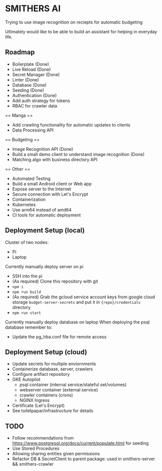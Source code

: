 # SMITHERS AI
Trying to use image recognition on reciepts for automatic budgeting

Ultimately would like to be able to build an assistant for helping in everyday life.

## Roadmap
* Boilerplate (Done)
* Live Reload (Done)
* Secret Manager (Done)
* Linter (Done)
* Database (Done)
* Seeding (Done)
* Authentication (Done)
* Add auth strategy for tokens 
* RBAC for crawler data

== Manga ==
* Add crawling functionality for automatic updates to clients
* Data Processing API

== Budgeting ==
* Image Recognition API (Done)
* Build a small demo client to understand image recognition (Done)
* Matching algo with business directory API

== Other ==
* Automated Testing
* Build a small Android client or Web app
* Expose server to the Internet
* Secure connection with Let's Encrypt
* Containerization
* Kubernetes
* Use arm64 instead of amd64
* CI tools for automatic deployment

## Deployment Setup (local)
Cluster of two nodes:
* Pi
* Laptop

Currently manually deploy server on pi
* SSH into the pi
* (As required) Clone this repository with git
* `npm i`
* `npm run build`
* (As required) Grab the gcloud service account keys from google cloud storage `budget-server-secrets` and put it in `{repo}/credentials` directory
* `npm run start`

Currently manually deploy database on laptop
When deploying the psql database remember to:
* Update the pg_hba.conf file for remote access

## Deployment Setup (cloud)
* Update secrets for multiple enviornments
* Containerize database, server, crawlers
* Configure artifact repository
* GKE Autopilot
  * psql container (internal service/stateful set/volumes)
  * webserver container (external service)
  * crawler containers (crons)
  * NGINX Ingress
* Certificate (Let's Encrypt)
* See toiletpapar/infrastructure for details

## TODO
* Follow recommendations from https://www.postgresql.org/docs/current/populate.html for seeding
* Use Stored Procedures
* Allowing sharing entities given permissions
* Refactor DB & SecretClient to parent package: used in smithers-server && smithers-crawler